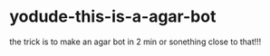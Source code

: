 # yodude-this-is-a-agar-bot
the trick is to make an agar bot in 2 min or sonething close to that!!!
